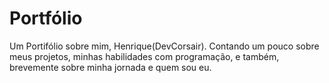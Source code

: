 # Portfólio
Um Portifólio sobre mim, Henrique(DevCorsair). Contando um pouco sobre meus projetos, minhas habilidades com programação, e também, brevemente sobre minha jornada e quem sou eu.
